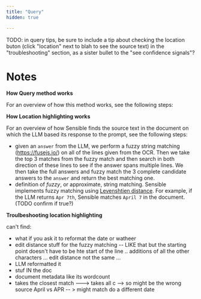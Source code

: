 ```yaml
---
title: "Query"
hidden: true

---
```


TODO: in query tips, be sure to include a tip about checking the location buton (click "location" next to blah to see the source text) in the "troubleshooting" section, as a sister bullet to the "see confidence signals"?



Notes
===

**How Query method works**

For an overview of how this method works, see the following steps:



**How Location highlighting works**



For an overview of how Sensible finds the source text in the document on which the LLM based its response to the prompt, see the following steps:

- given an `answer` from the LLM, we perform a fuzzy string matching (https://fusejs.io/) on all of the lines given from the OCR. Then we take the top 3 matches from the fuzzy match and then search in both direction of these lines to see if the answer spans multiple lines. We then take the full answers and fuzzy match the 3 complete candidate answers to the `answer` and return the best matching one.
- definition of *fuzzy*, or approximate, string matching. Sensible implements fuzzy matching using [Levenshtien distance](https://en.wikipedia.org/wiki/Levenshtein_distance).  For example, if the LLM returns `Apr 7th`, Sensible matches `April 7` in the document. (TODO confirm if true?)

**Troulbeshooting location highlighting**

can't find:

- what if you ask it to reformat the date or watheer 
- edit distance stuff for the fuzzy matching -- LIKE that but the starting point doesn't have to be hte start of the line .. additions of all the other characters ... edit distance not the same ... 
- LLM reformatted it
- stuf IN the doc
- document metadata like its wordcount
- takes the closest match ---> takes all c --> so might be the wrong source 
April vs APR -- > might match do a different date 
